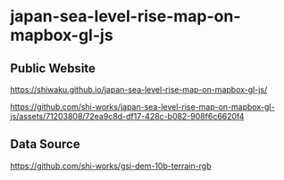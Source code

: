 # japan-sea-level-rise-map-on-mapbox-gl-js
## Public Website
https://shiwaku.github.io/japan-sea-level-rise-map-on-mapbox-gl-js/

https://github.com/shi-works/japan-sea-level-rise-map-on-mapbox-gl-js/assets/71203808/72ea9c8d-df17-428c-b082-908f6c6620f4

## Data Source
https://github.com/shi-works/gsi-dem-10b-terrain-rgb
